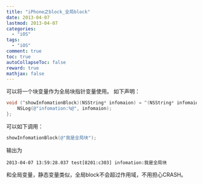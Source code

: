 ```yaml
---
title: "iPhone之block_全局block"
date: 2013-04-07
lastmod: 2013-04-07
categories:
  - "iOS"
tags:
  - "iOS"
comment: true
toc: true
autoCollapseToc: false
reward: true
mathjax: false
---
```


可以将一个块变量作为全局块指针变量使用。
如下声明：

```objective-c
void (^showInfomationBlock)(NSString* infomaion) = ^(NSString* infomaion){
    NSLog(@"infomation:%@", infomaion);
};
```

可以如下调用：

```objective-c
showInfomationBlock(@"我是全局块");
```
输出为

	2013-04-07 13:59:28.037 test[8201:c303] infomation:我是全局块

和全局变量，静态变量类似，全局block不会超过作用域，不用担心CRASH。


